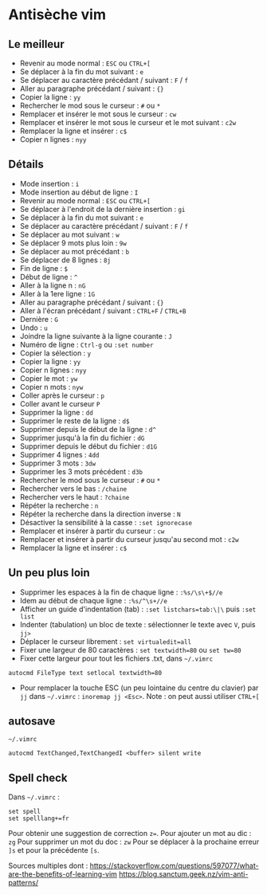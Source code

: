 # Antisèche vim

## Le meilleur

- Revenir au mode normal : `ESC` ou `CTRL+[`
- Se déplacer à la fin du mot suivant : `e`
- Se déplacer au caractère précédant / suivant : `F` / `f`
- Aller au paragraphe précédant / suivant : `{}`
- Copier la ligne : `yy`
- Rechercher le mod sous le curseur : `#` ou `*`
- Remplacer et insérer le mot sous le curseur : `cw`
- Remplacer et insérer le mot sous le curseur et le mot suivant : `c2w`
- Remplacer la ligne et insérer : `c$`
- Copier n lignes : `nyy`

## Détails 

- Mode insertion : `i`
- Mode insertion au début de ligne : `I`
- Revenir au mode normal : `ESC` ou `CTRL+[`
- Se déplacer à l'endroit de la dernière insertion : `gi`
- Se déplacer à la fin du mot suivant : `e`
- Se déplacer au caractère précédant / suivant : `F` / `f`
- Se déplacer au mot suivant : `w`
- Se déplacer 9 mots plus loin : `9w`
- Se déplacer au mot précédant : `b`
- Se déplacer de 8 lignes : `8j`
- Fin de ligne : `$`
- Début de ligne : `^`
- Aller à la ligne n : `nG`
- Aller à la 1ere ligne : `1G`
- Aller au paragraphe précédant / suivant : `{}`
- Aller à l'écran précédant / suivant : `CTRL+F` / `CTRL+B`
- Dernière : `G`
- Undo : `u`
- Joindre la ligne suivante à la ligne courante : `J`
- Numéro de ligne : `Ctrl-g` ou `:set number`
- Copier la sélection : `y`
- Copier la ligne : `yy`
- Copier n lignes : `nyy`
- Copier le mot : `yw`
- Copier n mots : `nyw`
- Coller après le curseur : `p`
- Coller avant le curseur `P`
- Supprimer la ligne : `dd`
- Supprimer le reste de la ligne : `d$`
- Supprimer depuis le début de la ligne : `d^`
- Supprimer jusqu'à la fin du fichier : `dG`
- Supprimer depuis le début du fichier : `d1G`
- Supprimer 4 lignes : `4dd`
- Supprimer 3 mots : `3dw`
- Supprimer les 3 mots précédent : `d3b`
- Rechercher le mod sous le curseur : `#` ou `*`
- Rechercher vers le bas : `/chaine`
- Rechercher vers le haut : `?chaine`
- Répéter la recherche : `n`
- Répéter la recherche dans la direction inverse : `N`
- Désactiver la sensibilité à la casse : `:set ignorecase`
- Remplacer et insérer à partir du curseur : `cw`
- Remplacer et insérer à partir du curseur jusqu'au second mot : `c2w`
- Remplacer la ligne et insérer : `c$`

## Un peu plus loin
- Supprimer les espaces à la fin de chaque ligne : `:%s/\s\+$//e`
- Idem au début de chaque ligne : `:%s/^\s+//e`
- Afficher un guide d'indentation (tab) : `:set listchars=tab:\|\` puis  `:set list`
- Indenter (tabulation) un bloc de texte : sélectionner le texte avec `V`, puis `jj>`
- Déplacer le curseur librement : `set virtualedit=all`
- Fixer une largeur de 80 caractères : `set textwidth=80` ou `set tw=80`
- Fixer cette largeur pour tout les fichiers .txt, dans `~/.vimrc`
```
autocmd FileType text setlocal textwidth=80
```
- Pour remplacer la touche ESC (un peu lointaine du centre du clavier) par `jj` dans `~/.vimrc` : `inoremap jj <Esc>`. Note : on peut aussi utiliser `CTRL+[`
## autosave
`~/.vimrc`
```
autocmd TextChanged,TextChangedI <buffer> silent write
```

## Spell check

Dans `~/.vimrc` :
```
set spell
set spelllang+=fr
```
Pour obtenir une suggestion de correction `z=`.
Pour ajouter un mot au dic : `zg`
Pour supprimer un mot du doc : `zw`
Pour se déplacer à la prochaine erreur `]s` et pour la précédente `[s`.

Sources multiples dont : 
https://stackoverflow.com/questions/597077/what-are-the-benefits-of-learning-vim
https://blog.sanctum.geek.nz/vim-anti-patterns/
